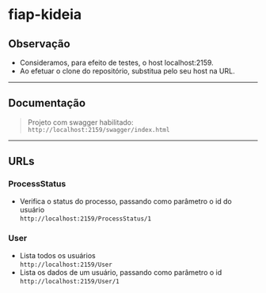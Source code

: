 # fiap-kideia

## Observação
- Consideramos, para efeito de testes, o host localhost:2159.<br>
- Ao efetuar o clone do repositório, substitua pelo seu host na URL.

_________________

## Documentação

> Projeto com swagger habilitado:<br>
> `http://localhost:2159/swagger/index.html`

_________________

## URLs

### ProcessStatus
- Verifica o status do processo, passando como parâmetro o id do usuário<br> ```http://localhost:2159/ProcessStatus/1```

### User
- Lista todos os usuários<br> ```http://localhost:2159/User```
- Lista os dados de um usuário, passando como parâmetro o id<br> ```http://localhost:2159/User/1```
